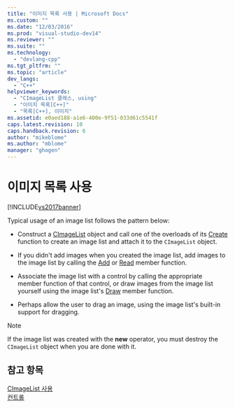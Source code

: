 ```yaml
---
title: "이미지 목록 사용 | Microsoft Docs"
ms.custom: ""
ms.date: "12/03/2016"
ms.prod: "visual-studio-dev14"
ms.reviewer: ""
ms.suite: ""
ms.technology: 
  - "devlang-cpp"
ms.tgt_pltfrm: ""
ms.topic: "article"
dev_langs: 
  - "C++"
helpviewer_keywords: 
  - "CImageList 클래스, using"
  - "이미지 목록[C++]"
  - "목록[C++], 이미지"
ms.assetid: e0aed188-a1e6-400e-9f51-033d61c5541f
caps.latest.revision: 10
caps.handback.revision: 6
author: "mikeblome"
ms.author: "mblome"
manager: "ghogen"
---
```

# 이미지 목록 사용
[!INCLUDE[vs2017banner](../assembler/inline/includes/vs2017banner.md)]

Typical usage of an image list follows the pattern below:  
  
-   Construct a [CImageList](../mfc/reference/cimagelist-class.md) object and call one of the overloads of its [Create](../Topic/CImageList::Create.md) function to create an image list and attach it to the `CImageList` object.  
  
-   If you didn't add images when you created the image list, add images to the image list by calling the [Add](../Topic/CImageList::Add.md) or [Read](../Topic/CImageList::Read.md) member function.  
  
-   Associate the image list with a control by calling the appropriate member function of that control, or draw images from the image list yourself using the image list's [Draw](../Topic/CImageList::Draw.md) member function.  
  
-   Perhaps allow the user to drag an image, using the image list's built\-in support for dragging.  
  
> [!NOTE]
>  If the image list was created with the **new** operator, you must destroy the `CImageList` object when you are done with it.  
  
## 참고 항목  
 [CImageList 사용](../mfc/using-cimagelist.md)   
 [컨트롤](../mfc/controls-mfc.md)